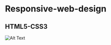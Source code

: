 # Responsive-web-design

## HTML5-CSS3 
![Alt Text](https://github.com/DVGY/Responsive-web-design/blob/master/demo/website.gif)

